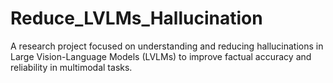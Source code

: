 # Reduce_LVLMs_Hallucination
A research project focused on understanding and reducing hallucinations in Large Vision-Language Models (LVLMs) to improve factual accuracy and reliability in multimodal tasks.
